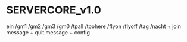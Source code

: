 # SERVERCORE_v1.0
ein /gm1 /gm2 /gm3 /gm0  /tpall /tpohere /flyon /flyoff /tag /nacht + join message + quit message + config
